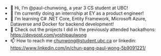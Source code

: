 - 👋 Hi, I’m @paul-chunwong, a year 3 CS student at UBC!
- 👀 I’m currently doing an internship at EY as a product engineer! 
- 🌱 I’m learning C# .NET Core, Entity Framework, Microsoft Azure, Dataverse and Docker for backend development!
- 🌈 Check out the projects I did in the previously attended hackathons: https://devpost.com/yoshipaulwong
- 📫 How to reach me chunwong@student.ubc.ca or linkedin: https://www.linkedin.com/in/chun-pang-paul-wong-5b9091221/

<!---
paul-chunwong/paul-chunwong is a ✨ special ✨ repository because its `README.md` (this file) appears on your GitHub profile.
You can click the Preview link to take a look at your changes.
--->
